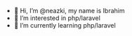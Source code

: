 - 👋 Hi, I’m @neazki, my name is Ibrahim
- 👀 I’m interested in php/laravel
- 🌱 I’m currently learning php/laravel
